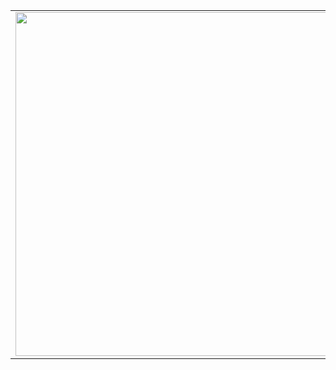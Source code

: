 <p align="center">
  <table>
  <tr>
      <td><img width="550px" align="left" src="https://github-readme-stats.vercel.app/api?username=simonenkoilya" /></td>
      <td><img width="550px" src="https://github-readme-stats.vercel.app/api/top-langs/?username=simonenkoilya" /></td>
  </tr>   
</table>
</p>

<br />
